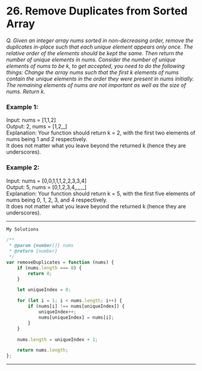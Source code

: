 # 26. Remove Duplicates from Sorted Array

*Q. Given an integer array nums sorted in non-decreasing order, remove the duplicates in-place such that each unique element appears only once. The relative order of the elements should be kept the same. Then return the number of unique elements in nums.
Consider the number of unique elements of nums to be k, to get accepted, you need to do the following things:
Change the array nums such that the first k elements of nums contain the unique elements in the order they were present in nums initially. The remaining elements of nums are not important as well as the size of nums.
Return k.*
 
### Example 1:
Input: nums = [1,1,2]  
Output: 2, nums = [1,2,_]  
Explanation: Your function should return k = 2, with the first two elements of nums being 1 and 2 respectively.  
It does not matter what you leave beyond the returned k (hence they are underscores).  

### Example 2:  
Input: nums = [0,0,1,1,1,2,2,3,3,4]  
Output: 5, nums = [0,1,2,3,4,_,_,_,_,_]  
Explanation: Your function should return k = 5, with the first five elements of nums being 0, 1, 2, 3, and 4 respectively.  
It does not matter what you leave beyond the returned k (hence they are underscores).  

-----------------------------------------------------------------------------------------------------------------
```javascript
My Solutions

/**
 * @param {number[]} nums
 * @return {number}
 */
var removeDuplicates = function (nums) {
    if (nums.length === 0) {
        return 0;
    }

    let uniqueIndex = 0;

    for (let i = 1; i < nums.length; i++) {
        if (nums[i] !== nums[uniqueIndex]) {
            uniqueIndex++;
            nums[uniqueIndex] = nums[i];
        }
    }

    nums.length = uniqueIndex + 1;

    return nums.length;
};
```
-----------------------------------------------------------------------------------------------------------------
